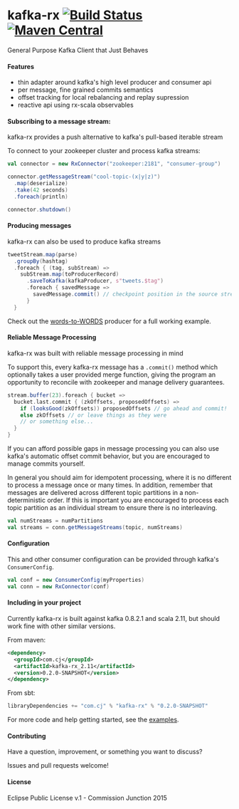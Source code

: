 # kafka-rx [![Build Status](https://travis-ci.org/cjdev/kafka-rx.svg)](https://travis-ci.org/cjdev/kafka-rx) [![Maven Central](https://img.shields.io/maven-central/v/com.cj/kafka-rx_2.10.svg)](http://search.maven.org/#search%7Cgav%7C1%7Cg%3A%22com.cj%22%20AND%20a%3A%22kafka-rx_2.10%22)

General Purpose Kafka Client that Just Behaves

#### Features

- thin adapter around kafka's high level producer and consumer api
- per message, fine grained commits semantics
- offset tracking for local rebalancing and replay supression
- reactive api using rx-scala observables

#### Subscribing to a message stream:

kafka-rx provides a push alternative to kafka's pull-based iterable stream

To connect to your zookeeper cluster and process kafka streams:

```scala
val connector = new RxConnector("zookeeper:2181", "consumer-group")

connector.getMessageStream("cool-topic-(x|y|z)")
  .map(deserialize)
  .take(42 seconds)
  .foreach(println)

connector.shutdown()
```

#### Producing messages

kafka-rx can also be used to produce kafka streams

```scala
tweetStream.map(parse)
  .groupBy(hashtag)
  .foreach { (tag, subStream) =>
    subStream.map(toProducerRecord)
      .saveToKafka(kafkaProducer, s"tweets.$tag")
      .foreach { savedMessage =>
        savedMessage.commit() // checkpoint position in the source stream
      }
  }
```

Check out the [words-to-WORDS](examples/TopicTransformProducer.scala) producer for a full working example.

#### Reliable Message Processing

kafka-rx was built with reliable message processing in mind

To support this, every kafka-rx message has a `.commit()` method which optionally takes a user provided merge function, giving the program an opportunity to reconcile with zookeeper and manage delivery guarantees.

```scala
stream.buffer(23).foreach { bucket =>
  bucket.last.commit { (zkOffsets, proposedOffsets) =>
    if (looksGood(zkOffsets)) proposedOffsets // go ahead and commit!
    else zkOffsets // or leave things as they were
    // or something else...
  }
}
```

If you can afford possible gaps in message processing you can also use kafka's automatic offset commit behavior, but you are encouraged to manage commits yourself.

In general you should aim for idempotent processing, where it is no different to process a message once or many times. In addition, remember that messages are delivered across different topic partitions in a non-deterministic order. If this is important you are encouraged to process each topic partition as an individual stream to ensure there is no interleaving.

```scala
val numStreams = numPartitions
val streams = conn.getMessageStreams(topic, numStreams)
```

#### Configuration

This and other consumer configuration can be provided through kafka's `ConsumerConfig`.

```scala
val conf = new ConsumerConfig(myProperties)
val conn = new RxConnector(conf)
```

#### Including in your project

Currently kafka-rx is built against kafka 0.8.2.1 and scala 2.11, but should work fine with other similar versions.

From maven:

```xml
<dependency>
  <groupId>com.cj</groupId>
  <artifactId>kafka-rx_2.11</artifactId>
  <version>0.2.0-SNAPSHOT</version>
</dependency>
```

From sbt:

```scala
libraryDependencies += "com.cj" % "kafka-rx" % "0.2.0-SNAPSHOT"
```

For more code and help getting started, see the [examples](examples/).

#### Contributing

Have a question, improvement, or something you want to discuss?

Issues and pull requests welcome!

#### License

Eclipse Public License v.1 - Commission Junction 2015

